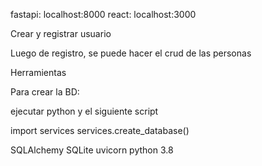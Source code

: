 fastapi: localhost:8000
react: localhost:3000

Crear y registrar usuario

Luego de registro, se puede hacer el crud de las personas

Herramientas

Para crear la BD:

ejecutar python y el siguiente script

import services
services.create_database()

SQLAlchemy
SQLite
uvicorn
python 3.8
